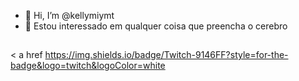 - 👋 Hi, I’m @kellymiymt
- 👀 Estou interessado em qualquer coisa que preencha o cerebro 

<!---
kellymiymt/kellymiymt is a ✨ special ✨ repository because its `README.md` (this file) appears on your GitHub profile.
You can click the Preview link to take a look at your changes.
--->
##

< a  href https://img.shields.io/badge/Twitch-9146FF?style=for-the-badge&logo=twitch&logoColor=white
